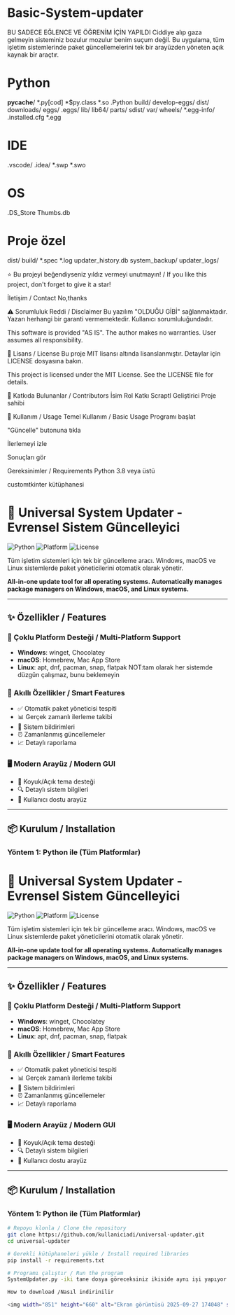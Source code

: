 # Basic-System-updater
BU SADECE EĞLENCE VE ÖĞRENİM İÇİN YAPILDI
Ciddiye alıp gaza gelmeyin sisteminiz bozulur mozulur benim suçum değil.
Bu uygulama, tüm işletim sistemlerinde paket güncellemelerini tek bir arayüzden yöneten açık kaynak bir araçtır.
# Python
__pycache__/
*.py[cod]
*$py.class
*.so
.Python
build/
develop-eggs/
dist/
downloads/
eggs/
.eggs/
lib/
lib64/
parts/
sdist/
var/
wheels/
*.egg-info/
.installed.cfg
*.egg

# IDE
.vscode/
.idea/
*.swp
*.swo

# OS
.DS_Store
Thumbs.db

# Proje özel
dist/
build/
*.spec
*.log
updater_history.db
system_backup/
updater_logs/

⭐ Bu projeyi beğendiyseniz yıldız vermeyi unutmayın! / If you like this project, don't forget to give it a star!

 İletişim / Contact
 No,thanks

 ⚠️ Sorumluluk Reddi / Disclaimer
Bu yazılım "OLDUĞU GİBİ" sağlanmaktadır. Yazarı herhangi bir garanti vermemektedir. Kullanıcı sorumluluğundadır.

This software is provided "AS IS". The author makes no warranties. User assumes all responsibility.

📜 Lisans / License
Bu proje MIT lisansı altında lisanslanmıştır. Detaylar için LICENSE dosyasına bakın.

This project is licensed under the MIT License. See the LICENSE file for details.

🤝 Katkıda Bulunanlar / Contributors
İsim	    Rol	        Katkı
Scraptl	Geliştirici	Proje sahibi

🚀 Kullanım / Usage
Temel Kullanım / Basic Usage
Programı başlat

"Güncelle" butonuna tıkla

İlerlemeyi izle

Sonuçları gör

Gereksinimler / Requirements
Python 3.8 veya üstü

customtkinter kütüphanesi

# 🚀 Universal System Updater - Evrensel Sistem Güncelleyici

![Python](https://img.shields.io/badge/Python-3.8%2B-blue)
![Platform](https://img.shields.io/badge/Platform-Windows%20%7C%20macOS%20%7C%20Linux-green)
![License](https://img.shields.io/badge/License-MIT-yellow)

Tüm işletim sistemleri için tek bir güncelleme aracı. Windows, macOS ve Linux sistemlerde paket yöneticilerini otomatik olarak yönetir.

**All-in-one update tool for all operating systems. Automatically manages package managers on Windows, macOS, and Linux systems.**

---

## ✨ Özellikler / Features

### 🔄 Çoklu Platform Desteği / Multi-Platform Support
- **Windows**: winget, Chocolatey
- **macOS**: Homebrew, Mac App Store
- **Linux**: apt, dnf, pacman, snap, flatpak
  NOT:tam olarak her sistemde düzgün çalışmaz, bunu beklemeyin
### 🎯 Akıllı Özellikler / Smart Features
- ✅ Otomatik paket yöneticisi tespiti
- 📊 Gerçek zamanlı ilerleme takibi
- 🔔 Sistem bildirimleri
- ⏰ Zamanlanmış güncellemeler
- 📈 Detaylı raporlama

### 🖥️ Modern Arayüz / Modern GUI
- 🎨 Koyuk/Açık tema desteği
- 🔍 Detaylı sistem bilgileri
- 📱 Kullanıcı dostu arayüz

---

## 📦 Kurulum / Installation

### Yöntem 1: Python ile (Tüm Platformlar)
# 🚀 Universal System Updater - Evrensel Sistem Güncelleyici

![Python](https://img.shields.io/badge/Python-3.8%2B-blue)
![Platform](https://img.shields.io/badge/Platform-Windows%20%7C%20macOS%20%7C%20Linux-green)
![License](https://img.shields.io/badge/License-MIT-yellow)

Tüm işletim sistemleri için tek bir güncelleme aracı. Windows, macOS ve Linux sistemlerde paket yöneticilerini otomatik olarak yönetir.

**All-in-one update tool for all operating systems. Automatically manages package managers on Windows, macOS, and Linux systems.**

---

## ✨ Özellikler / Features

### 🔄 Çoklu Platform Desteği / Multi-Platform Support
- **Windows**: winget, Chocolatey
- **macOS**: Homebrew, Mac App Store
- **Linux**: apt, dnf, pacman, snap, flatpak

### 🎯 Akıllı Özellikler / Smart Features
- ✅ Otomatik paket yöneticisi tespiti
- 📊 Gerçek zamanlı ilerleme takibi
- 🔔 Sistem bildirimleri
- ⏰ Zamanlanmış güncellemeler
- 📈 Detaylı raporlama

### 🖥️ Modern Arayüz / Modern GUI
- 🎨 Koyuk/Açık tema desteği
- 🔍 Detaylı sistem bilgileri
- 📱 Kullanıcı dostu arayüz

---

## 📦 Kurulum / Installation

### Yöntem 1: Python ile (Tüm Platformlar)
```bash
# Repoyu klonla / Clone the repository
git clone https://github.com/kullaniciadi/universal-updater.git
cd universal-updater

# Gerekli kütüphaneleri yükle / Install required libraries
pip install -r requirements.txt

# Programı çalıştır / Run the program
SystemUpdater.py -iki tane dosya göreceksiniz ikiside aynı işi yapıyor.

How to download /Nasıl indirinilir

<img width="851" height="660" alt="Ekran görüntüsü 2025-09-27 174048" src="https://github.com/user-attachments/assets/09778b7c-fc71-4cc5-8c5f-f67d814bbc57" />
